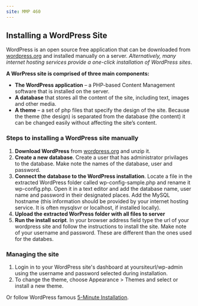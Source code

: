 ```yaml
---
site: MMP 460
---
```


## Installing a WordPress Site

WordPress is an open source free application that can be downloaded from [wordpress.org](https://wordpress.org/) and installed manually on a server. *Alternatively, many internet hosting services provide a one-click installation of WordPress sites*.

**A WorPress site is comprised of three main components:**

- **The WordPress application** –  a PHP-based Content Management software that is installed on the server.
- **A database** that stores all the content of the site, including text, images and other media.
- **A theme** – a set of php files that specify the design of the site. Because the theme (the design) is separated from the database (the content)  it can be changed easily without affecting the site’s content.

### Steps to installing a WordPress site manually

1. **Download WordPress** from [wordpress.org](https://wordpress.org/) and unzip it.
2. **Create a new database**. Create a user that has administrator privilages to the database. Make note the names of the database, user and password.
3. **Connect the database to the WordPress installation**. Locate a file in the extracted WordPress folder called wp-config-sample.php and rename it wp-config.php. Open it in a text editor and add the database name, user name and password in their designated places. Add the MySQL hostname (this information should be provided by your internet hosting service. It is often mysqlsvr or localhost, if installed locally).
4. **Upload the extracted WorPress folder with all files to server**
5. **Run the install script**. In your browser address field type the url of your wordpress site and follow the instructions to install the site. Make note of your username and password. These are different than the ones used for the databes.

### Managing the site

1. Login in to your WordPress site's dashboard at yoursiteurl/wp-admin using the username and password selected during installation.
2. To change the theme, choose Appearance > Themes and select or install a new theme.

Or follow WordPress famous [5-Minute Installation](https://wordpress.org/support/article/how-to-install-wordpress/).
